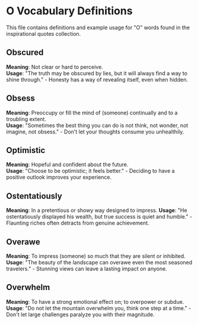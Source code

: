 # O Vocabulary Definitions

This file contains definitions and example usage for "O" words found in the inspirational quotes collection.

## Obscured

**Meaning**: Not clear or hard to perceive.  
**Usage**: "The truth may be obscured by lies, but it will always find a way to shine through." - Honesty has a way of revealing itself, even when hidden.

## Obsess

**Meaning**: Preoccupy or fill the mind of (someone) continually and to a troubling extent.  
**Usage**: "Sometimes the best thing you can do is not think, not wonder, not imagine, not obsess." - Don't let your thoughts consume you unhealthily.

## Optimistic

**Meaning**: Hopeful and confident about the future.  
**Usage**: "Choose to be optimistic; it feels better." - Deciding to have a positive outlook improves your experience.

## Ostentatiously

**Meaning**: In a pretentious or showy way designed to impress.
**Usage**: "He ostentatiously displayed his wealth, but true success is quiet and humble." - Flaunting riches often detracts from genuine achievement.

## Overawe

**Meaning**: To impress (someone) so much that they are silent or inhibited.
**Usage**: "The beauty of the landscape can overawe even the most seasoned travelers." - Stunning views can leave a lasting impact on anyone.

## Overwhelm

**Meaning**: To have a strong emotional effect on; to overpower or subdue.  
**Usage**: "Do not let the mountain overwhelm you, think one step at a time." - Don't let large challenges paralyze you with their magnitude.
